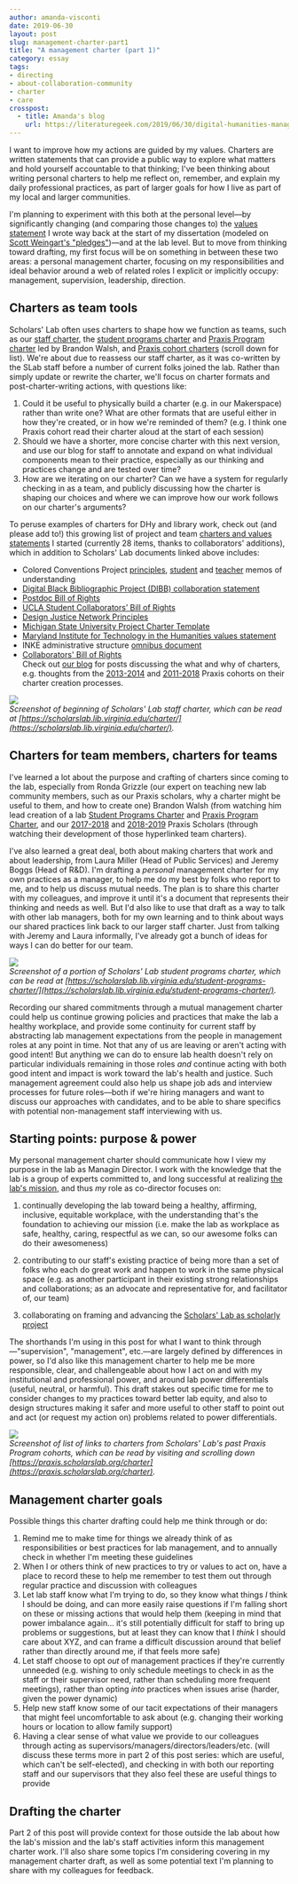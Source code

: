 ```yaml
---
author: amanda-visconti
date: 2019-06-30
layout: post
slug: management-charter-part1
title: "A management charter (part 1)"
category: essay
tags:
- directing
- about-collaboration-community
- charter
- care
crosspost:
  - title: Amanda's blog
    url: https://literaturegeek.com/2019/06/30/digital-humanities-management-charter-part1
---
```

I want to improve how my actions are guided by my values. Charters are written statements that can provide a public way to explore what matters and hold yourself accountable to that thinking; I've been thinking about writing personal charters to help me reflect on, remember, and explain my daily professional practices, as part of larger goals for how I live as part of my local and larger communities.

I'm planning to experiment with this both at the personal level—by significantly changing (and comparing those changes to) the [values statement](http://literaturegeek.com/2013/12/02/valuespost) I wrote way back at the start of my dissertation (modeled on [Scott Weingart's "pledges"](http://scottbot.net/pledges/))—and at the lab level. But to move from thinking toward drafting, my first focus will be on something in between these two areas: a personal management charter, focusing on my responsibilities and ideal behavior around a web of related roles I explicit or implicitly occupy: management, supervision, leadership, direction.

## Charters as team tools
Scholars' Lab often uses charters to shape how we function as teams, such as our [staff charter](https://scholarslab.lib.virginia.edu/charter/), the [student programs charter](https://scholarslab.lib.virginia.edu/student-programs-charter/) and [Praxis Program charter](https://praxis.scholarslab.org/praxis-program-charter/) led by Brandon Walsh, and [Praxis cohort charters](https://praxis.scholarslab.org/charter/) (scroll down for list). We're about due to reassess our staff charter, as it was co-written by the SLab staff before a number of current folks joined the lab. Rather than simply update or rewrite the charter, we'll focus on charter formats and post-charter-writing actions, with questions like:

1. Could it be useful to physically build a charter (e.g. in our Makerspace) rather than write one? What are other formats that are useful either in how they're created, or in how we're reminded of them? (e.g. I think one Praxis cohort read their charter aloud at the start of each session)  
2. Should we have a shorter, more concise charter with this next version, and use our blog for staff to annotate and expand on what individual components mean to their practice, especially as our thinking and practices change and are tested over time?  
3. How are we iterating on our charter? Can we have a system for regularly checking in as a team, and publicly discussing how the charter is shaping our choices and where we can improve how our work follows on our charter's arguments?  

To peruse examples of charters for DHy and library work, check out (and please add to!) this growing list of project and team [charters and values statements](https://docs.google.com/spreadsheets/d/1DsPTGQAMuhe3jm-b9dU9kgbiGSM_F-QrqR2LXrEAb0s/edit#gid=0) I started (currently 28 items, thanks to collaborators' additions), which in addition to Scholars' Lab documents linked above includes:

- Colored Conventions Project [principles](http://coloredconventions.org/ccp-principles), [student](http://coloredconventions.org/student-memo-of-understanding) and [teacher](http://coloredconventions.org/memo-of-understanding) memos of understanding
- [Digital Black Bibliographic Project (DIBB) collaboration statement](http://dhrace.net/DIBB/collaboration-statement/)  
- [Postdoc Bill of Rights](https://docs.google.com/document/d/1bKpiqX9LPGJsKJsLopFW5vvEgwS3koXZJQU3nv-iuWw/edit#)  
- [UCLA Student Collaborators’ Bill of Rights](https://humtech.ucla.edu/news/a-student-collaborators-bill-of-rights/)  
- [Design Justice Network Principles](http://designjusticenetwork.org/network-principles)  
- [Michigan State University Project Charter Template](https://docs.google.com/spreadsheets/d/1E7amTV4_kx5HcvhxEe-bBlt1jaMPz-22fY0bDbRQFgQ/edit#gid=0)  
- [Maryland Institute for Technology in the Humanities values statement](http://mith.umd.edu/about/values)  
- INKE administrative structure [omnibus document](https://src-online.ca/index.php/src/article/view/50)  
- [Collaborators' Bill of Rights](http://mcpress.media-commons.org/offthetracks/part-one-models-for-collaboration-career-paths-acquiring-institutional-support-and-transformation-in-the-field/a-collaboration/collaborators%E2%80%99-bill-of-rights/)  
Check out [our blog](https://scholarslab.lib.virginia.edu/blog/) for posts discussing the what and why of charters, e.g. thoughts from the [2013-2014](https://scholarslab.lib.virginia.edu/blog/2013-2014-praxis-charter-ratified/) and [2011-2018](https://scholarslab.lib.virginia.edu/blog/charter-and-design) Praxis cohorts on their charter creation processes.

![](https://raw.githubusercontent.com/scholarslab/scholarslab.org/master/assets/post-media/6-24-2019-post-staffcharter.png)  
_Screenshot of beginning of Scholars' Lab staff charter, which can be read at [https://scholarslab.lib.virginia.edu/charter/](https://scholarslab.lib.virginia.edu/charter/)._

## Charters for team members, charters for teams
I've learned a lot about the purpose and crafting of charters since coming to the lab, especially from Ronda Grizzle (our expert on teaching new lab community members, such as our Praxis scholars, why a charter might be useful to them, and how to create one) Brandon Walsh (from watching him lead creation of a lab [Student Programs Charter](https://scholarslab.lib.virginia.edu/student-programs-charter/) and [Praxis Program Charter](https://praxis.scholarslab.org/praxis-program-charter/), and our [2017-2018](https://praxis.scholarslab.org/charter/charter-2017-2018/) and [2018-2019](https://praxis.scholarslab.org/charter/charter-2018-2019/) Praxis Scholars (through watching their development of those hyperlinked team charters).

I've also learned a great deal, both about making charters that work and about leadership, from Laura Miller (Head of Public Services) and Jeremy Boggs (Head of R&D). I'm drafting a _personal_ management charter for my own practices as a manager, to help me do my best by folks who report to me, and to help us discuss mutual needs. The plan is to share this charter with my colleagues, and improve it until it's a document that represents their thinking and needs as well. But I'd also like to use that draft as a way to talk with other lab managers, both for my own learning and to think about ways our shared practices link back to our larger staff charter. Just from talking with Jeremy and Laura informally, I've already got a bunch of ideas for ways I can do better for our team.

![](https://raw.githubusercontent.com/scholarslab/scholarslab.org/master/assets/post-media/6-24-2019-post-studentprogramscharter.png)  
_Screenshot of a portion of Scholars' Lab student programs charter, which can be read at [https://scholarslab.lib.virginia.edu/student-programs-charter/](https://scholarslab.lib.virginia.edu/student-programs-charter/)._

Recording our shared commitments through a mutual management charter could help us continue growing policies and practices that make the lab a healthy workplace, and provide some continuity for current staff by abstracting lab management expectations from the people in management roles at any point in time. Not that any of us are leaving or aren't acting with good intent! But anything we can do to ensure lab health doesn't rely on particular individuals remaining in those roles _and_ continue acting with both good intent and impact is work toward the lab's health and justice. Such management agreement could also help us shape job ads and interview processes for future roles—both if we're hiring managers and want to discuss our approaches with candidates, and to be able to share specifics with potential non-management staff interviewing with us.

## Starting points: purpose & power
My personal management charter should communicate how I view my purpose in the lab as Managin Director. I work with the knowledge that the lab is a group of experts committed to, and long successful at realizing [the lab's mission](https://scholarslab.lib.virginia.edu/about/#what-is-the-scholars-lab), and thus _my_ role as co-director focuses on:  

1) continually developing the lab toward being a healthy, affirming, inclusive, equitable workplace, with the understanding that's the foundation to achieving our mission (i.e. make the lab as workplace as safe, healthy, caring, respectful as we can, so our awesome folks can do their awesomeness)  

2) contributing to our staff's existing practice of being more than a set of folks who each do great work and happen to work in the same physical space (e.g. as another participant in their existing strong relationships and collaborations; as an advocate and representative for, and facilitator of, our team)  

3) collaborating on framing and advancing the [Scholars' Lab as scholarly project](https://scholarslab.lib.virginia.edu/work/the-scholars-lab/)

The shorthands I'm using in this post for what I want to think through—"supervision", "management", etc.—are largely defined by differences in power, so I'd also like this management charter to help me be more responsible, clear, and challengeable about how I act on and with my institutional and professional power, and around lab power differentials (useful, neutral, or harmful). This draft stakes out specific time for me to consider changes to my practices toward better lab equity, and also to design structures making it safer and more useful to other staff to point out and act (or request my action on) problems related to power differentials.

![](https://raw.githubusercontent.com/scholarslab/scholarslab.org/master/assets/post-media/6-24-2019-post-praxischarters.png)  
_Screenshot of list of links to charters from Scholars' Lab's past Praxis Program cohorts, which can be read by visiting and scrolling down [https://praxis.scholarslab.org/charter](https://praxis.scholarslab.org/charter)._

## Management charter goals
Possible things this charter drafting could help me think through or do:
1. Remind me to make time for things we already think of as responsibilities or best practices for lab management, and to annually check in whether I'm meeting these guidelines  
2. When I or others think of new practices to try or values to act on, have a place to record these to help me remember to test them out through regular practice and discussion with colleagues  
3. Let lab staff know what I'm trying to do, so they know what things _I_ think I should be doing, and can more easily raise questions if I'm falling short on these or missing actions that would help them (keeping in mind that power imbalance again... it's still potentially difficult for staff to bring up problems or suggestions, but at least they can know that I _think_ I should care about XYZ, and can frame a difficult discussion around that belief rather than directly around me, if that feels more safe)  
4. Let staff choose to opt _out_ of management practices if they're currently unneeded (e.g. wishing to only schedule meetings to check in as the staff or their supervisor need, rather than scheduling more frequent meetings), rather than opting _into_ practices when issues arise (harder, given the power dynamic)  
5. Help new staff know some of our tacit expectations of their managers that might feel uncomfortable to ask about (e.g. changing their working hours or location to allow family support)  
6. Having a clear sense of what value we provide to our colleagues through acting as supervisors/managers/directors/leaders/etc. (will discuss these terms more in part 2 of this post series: which are useful, which can't be self-elected), and checking in with both our reporting staff and our supervisors that they also feel these are useful things to provide  

## Drafting the charter
Part 2 of this post will provide context for those outside the lab about how the lab's mission and the lab's staff activities inform this management charter work. I'll also share some topics I'm considering covering in my management charter draft, as well as some potential text I'm planning to share with my colleagues for feedback.
